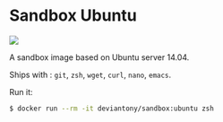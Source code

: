 Sandbox Ubuntu
==============

[![](https://badge.imagelayers.io/deviantony/sandbox:ubuntu.svg)](https://imagelayers.io/?images=deviantony/sandbox:ubuntu 'imagelayers.io')

A sandbox image based on Ubuntu server 14.04.

Ships with : `git`, `zsh`, `wget`, `curl`, `nano`, `emacs`.

Run it:

```bash
$ docker run --rm -it deviantony/sandbox:ubuntu zsh
```
